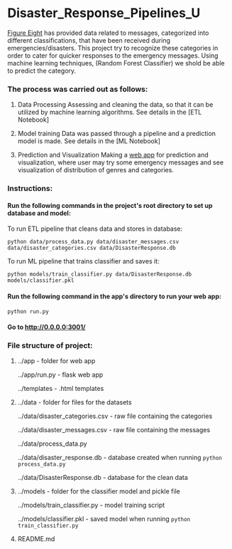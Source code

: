 # Disaster_Response_Pipelines_U
[Figure Eight](https://www.figure-eight.com/) has provided data related to messages, categorized into different classifications, that have been received during emergencies/disasters.
This project try to recognize these categories in order to cater for quicker responses to the emergency messages.
Using machine learning techniques, (Random Forest Classifier) we shold be able to predict the category.

### The process was carried out as follows:

1. Data Processing
    Assessing and cleaning the data, so that it can be utilized by machine learning algorithms.
    See details in the [ETL Notebook]
    
2. Model training
    Data was passed through a pipeline and a prediction model is made.
    See details in the [ML Notebook]

3. Prediction and Visualization
    Making a [web app](https://view6914b2f4-3001.udacity-student-workspaces.com/) for prediction and visualization, where user may try some emergency messages and see visualization of distribution of genres and categories.
        
### Instructions:
#### Run the following commands in the project's root directory to set up database and model:

To run ETL pipeline that cleans data and stores in database:

`python data/process_data.py data/disaster_messages.csv data/disaster_categories.csv data/DisasterResponse.db`

To run ML pipeline that trains classifier and saves it:

`python models/train_classifier.py data/DisasterResponse.db models/classifier.pkl`

#### Run the following command in the app's directory to run your web app:

`python run.py`

#### Go to http://0.0.0.0:3001/


### File structure of project:

1.  ../app - folder for web app

    ../app/run.py - flask web app
    
    ../templates - .html templates
    

2.  ../data - folder for files for the datasets

    ../data/disaster_categories.csv - raw file containing the categories
    
    ../data/disaster_messages.csv - raw file containing the messages
    
    ../data/process_data.py
    
    ../data/disaster_response.db - database created when running `python process_data.py`
    
    ../data/DisasterResponse.db - database for the clean data
    

3.  ../models - folder for the classifier model and pickle file

    ../models/train_classifier.py - model training script
    
    ../models/classifier.pkl - saved model when running `python train_classifier.py`
    

4.  README.md
